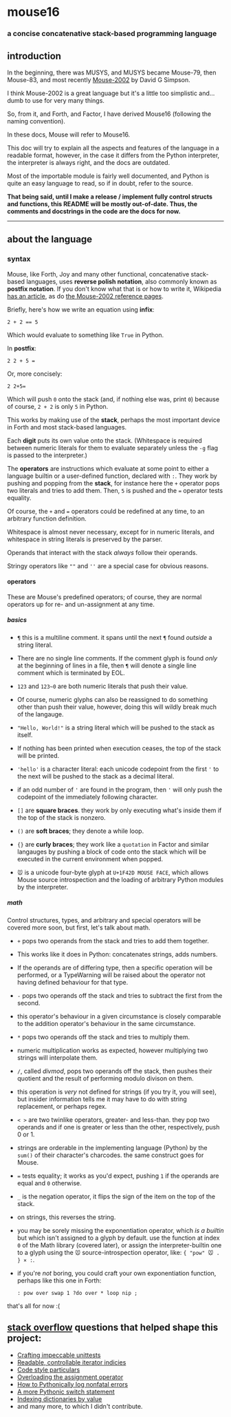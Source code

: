 # mouse16

### a concise concatenative stack-based programming language

## introduction

In the beginning, there was MUSYS, and MUSYS became Mouse-79, then Mouse-83, and most recently [Mouse-2002](https://mouse.davidgsimpson.com) by David G Simpson.

I think Mouse-2002 is a great language but it's a little too simplistic and... dumb to use for very many things.

So, from it, and Forth, and Factor, I have derived Mouse16 (following the naming convention).

In these docs, Mouse will refer to Mouse16.

This doc will try to explain all the aspects and features of the language in a readable format, however, in the case it differs from the Python interpreter, the interpreter is always right, and the docs are outdated.

Most of the importable module is fairly well documented, and Python is quite an easy language to read, so if in doubt, refer to the source.

**That being said, until I make a release / implement fully control structs and functions, this README will be mostly out-of-date. Thus, the comments and docstrings in the code are the docs for now.**

---

## about the language

### syntax

Mouse, like Forth, Joy and many other functional, concatenative stack-based languages, uses **reverse polish notation**, also commonly known as **postfix notation**. If you don't know what that is or how to write it, Wikipedia [has an article](https://en.wikipedia.org/wiki/Reverse_Polish_Notation), as do [the Mouse-2002 reference pages](https://missing.fixme).

Briefly, here's how we write an equation using **infix**:

```
2 + 2 == 5
```

Which would evaluate to something like `True` in Python.

In **postfix**:

```
2 2 + 5 =
```

Or, more concisely:

```
2 2+5=
```

Which will push `0` onto the stack (and, if nothing else was, print `0`) because of course, `2 + 2` is only `5` in Python.

This works by making use of the **stack**, perhaps the most important device in Forth and most stack-based languages.

Each **digit** puts its own value onto the stack. (Whitespace is required between numeric literals for them to evaluate separately unless the `-g` flag is passed to the interpreter.)

The **operators** are instructions which evaluate at some point to either a language builtin or a user-defined function, declared with `:`. They work by pushing and popping from the **stack**, for instance here the `+` operator pops two literals and tries to add them. Then, `5` is pushed and the `=` operator tests equality.

Of course, the `+` and `=` operators could be redefined at any time, to an arbitrary function definition.

Whitespace is almost never necessary, except for in numeric literals, and whitespace in string literals is preserved by the parser.

Operands that interact with the stack *always* follow their operands.

Stringy operators like `""` and `''` are a special case for obvious reasons.

#### operators

These are Mouse's predefined operators; of course, they are normal operators up for re- and un-assignment at any time.

##### basics


* `¶` this is a multiline comment. it spans until the next `¶` found *outside* a string literal.
 * There are no single line comments. If the comment glyph is found *only* at the beginning of lines in a file, then `¶` will denote a single line comment which is terminated by EOL.

* `123` and `123~0` are both numeric literals that push their value.
 * Of course, numeric glyphs can also be reassigned to do something other than push their value, however, doing this will wildly break much of the langauge.

* `"Hello, World!"` is a string literal which will be pushed to the stack as itself.
 * If nothing has been printed when execution ceases, the top of the stack will be printed.


* `'hello'` is a character literal: each unicode codepoint from the first `'` to the next will be pushed to the stack as a decimal literal.
 * if an odd number of `'` are found in the program, then `'` will only push the codepoint of the immediately following character.

* `[]` are **square braces**. they work by only executing what's inside them if the top of the stack is nonzero.

* `()` are **soft braces**; they denote a while loop.

* `{}` are **curly braces**; they work like a `quotation` in Factor and similar langauges by pushing a block of code onto the stack which will be executed in the current environment when popped.

* `🐭` is a unicode four-byte glyph at `U+1F42D MOUSE FACE`, which allows Mouse source introspection and the loading of arbitrary Python modules by the interpreter.

##### math

Control structures, types, and arbitrary and special operators will be covered more soon, but first, let's talk about math.

* `+` pops two operands from the stack and tries to add them together.
 * This works like it does in Python: concatenates strings, adds numbers.
 * If the operands are of differing type, then a specific operation will be performed, or a TypeWarning will be raised about the operator not having defined behaviour for that type.


* `-` pops two operands off the stack and tries to subtract the first from the second.
 * this operator's behaviour in a given circumstance is closely comparable to the addition operator's behaviour in the same circumstance.


* `*` pops two operands off the stack and tries to multiply them.
 * numeric multiplication works as expected, however multiplying two strings will interpolate them.


* `/`, called *divmod*, pops two operands off the stack, then pushes their quotient and the result of performing modulo divison on them.
 * this operation is *very* not defined for strings (if you try it, you will see), but insider information tells me it may have to do with string replacement, or perhaps regex.


* `< >` are two twinlike operators, greater- and less-than. they pop two operands and if one is greater or less than the other, respectively, push 0 or 1.
 * strings are orderable in the implementing language (Python) by the `sum()` of their character's charcodes. the same construct goes for Mouse.


* `=` tests equality; it works as you'd expect, pushing `1` if the operands are equal and `0` otherwise.

* `_` is the negation operator, it flips the sign of the item on the top of the stack.
 * on strings, this reverses the string.


* you may be sorely missing the exponentiation operator, which *is a builtin* but which isn't assigned to a glyph by default. use the function at index `0` of the Math library (covered later), or assign the interpreter-builtin one to a glyph using the `🐭` source-introspection operator, like: `{ "pow" 🐭 . } × :`.
 * if you're *not* boring, you could craft your own exponentiation function, perhaps like this one in Forth:

    ```
    : pow over swap 1 ?do over * loop nip ;
    ```

that's all for now :(



[stack overflow](http://stackoverflow.com) questions that helped shape this project:
---

* [Crafting impeccable unittests             ](http://stackoverflow.com/q/34701382)
* [Readable, controllable iterator indicies  ](http://stackoverflow.com/q/34734137)
* [Code style particulars                    ](http://stackoverflow.com/q/34746311)
* [Overloading the assignment operator       ](http://stackoverflow.com/q/34757038)
* [How to Pythonically log nonfatal errors   ](http://stackoverflow.com/q/26357367)
* [A more Pythonic switch statement          ](stackoverflow.com/a/3828986/4532996)
* [Indexing dictionaries by value            ](stackoverflow.com/a/11632952/4532996)
* and many more, to which I didn't contribute.
